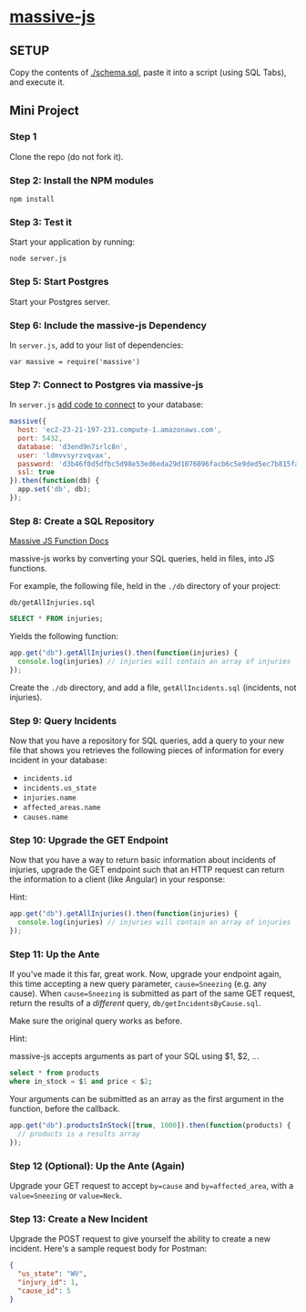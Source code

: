 # [massive-js](https://massive-js.readthedocs.io/en/latest/)

## SETUP

Copy the contents of [./schema.sql](https://github.com/kendagriff/massive-demo/blob/master/schema.sql), paste it into a script (using SQL Tabs), and execute it.

## Mini Project

### Step 1

Clone the repo (do not fork it).

### Step 2: Install the NPM modules

```
npm install
```

### Step 3: Test it

Start your application by running:

```
node server.js
``` 

### Step 5: Start Postgres

Start your Postgres server.

### Step 6: Include the massive-js Dependency
 
In `server.js`, add to your list of dependencies:

```
var massive = require('massive')
```

### Step 7: Connect to Postgres via massive-js

In `server.js` [add code to connect](https://github.com/robconery/massive-js#express-example) to your database:

```javascript
massive({
  host: 'ec2-23-21-197-231.compute-1.amazonaws.com',
  port: 5432,
  database: 'd3end9n7irlc8n',
  user: 'ldmvvsyrzvqvax',
  password: 'd3b46f0d5dfbc5d98e53ed6eda29d1076096facb6c5e9ded5ec7b815faed7b64',
  ssl: true
}).then(function(db) {
  app.set('db', db);
});
```

### Step 8: Create a SQL Repository

[Massive JS Function Docs](https://dmfay.github.io/massive-js/functions.html)

massive-js works by converting your SQL queries, held in files, into JS functions.

For example, the following file, held in the `./db` directory of your project:

`db/getAllInjuries.sql`
```sql
SELECT * FROM injuries;
```

Yields the following function:

```js
app.get("db").getAllInjuries().then(function(injuries) {
  console.log(injuries) // injuries will contain an array of injuries
});
```

Create the `./db` directory, and add a file, `getAllIncidents.sql` (incidents, not injuries).

### Step 9: Query Incidents

Now that you have a repository for SQL queries, add a query to your new file that shows you retrieves the following pieces of information for every incident in your database:

* `incidents.id`
* `incidents.us_state`
* `injuries.name`
* `affected_areas.name`
* `causes.name`

### Step 10: Upgrade the GET Endpoint

Now that you have a way to return basic information about incidents of injuries, upgrade the GET endpoint such that an HTTP request can return the information to a client (like Angular) in your response:

Hint:

```js
app.get("db").getAllInjuries().then(function(injuries) {
  console.log(injuries) // injuries will contain an array of injuries
});
```

### Step 11: Up the Ante

If you've made it this far, great work. Now, upgrade your endpoint again, this time accepting a new query parameter, `cause=Sneezing` (e.g. any cause). When `cause=Sneezing` is submitted as part of the same GET request, return the results of a _different_ query, `db/getIncidentsByCause.sql`.

Make sure the original query works as before.

Hint:

massive-js accepts arguments as part of your SQL using $1, $2, ...

```sql
select * from products
where in_stock = $1 and price < $2;
```

Your arguments can be submitted as an array as the first argument in the function, before the callback.

```js
app.get("db").productsInStock([true, 1000]).then(function(products) {
  // products is a results array
});
```

### Step 12 (Optional): Up the Ante (Again)

Upgrade your GET request to accept `by=cause` and `by=affected_area`, with a `value=Sneezing` or `value=Neck`.

### Step 13: Create a New Incident

Upgrade the POST request to give yourself the ability to create a new incident. Here's a sample request body for Postman:

```json
{
  "us_state": "WV",
  "injury_id": 1,
  "cause_id": 5
}
```
